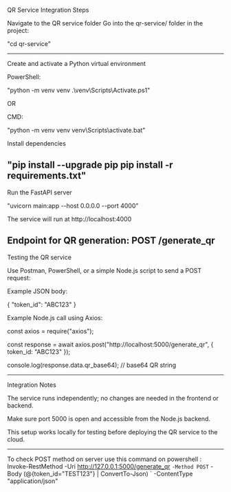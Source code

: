 QR Service Integration Steps

Navigate to the QR service folder
Go into the qr-service/ folder in the project:

"cd qr-service"

----------------------------------------------------------------------------------
Create and activate a Python virtual environment

PowerShell:

"python -m venv venv
.\venv\Scripts\Activate.ps1"

OR

CMD:

"python -m venv venv
venv\Scripts\activate.bat"


Install dependencies

"pip install --upgrade pip
pip install -r requirements.txt"
--------------------------------------------------------------------------------

Run the FastAPI server

"uvicorn main:app --host 0.0.0.0 --port 4000"


The service will run at http://localhost:4000

Endpoint for QR generation: POST /generate_qr
----------------------------------------------------------------------------------
Testing the QR service

Use Postman, PowerShell, or a simple Node.js script to send a POST request:

Example JSON body:

{
  "token_id": "ABC123"
}


Example Node.js call using Axios:

const axios = require("axios");

const response = await axios.post("http://localhost:5000/generate_qr", {
  token_id: "ABC123"
});

console.log(response.data.qr_base64); // base64 QR string



-------------------------------------------------------------------
Integration Notes

The service runs independently; no changes are needed in the frontend or backend.

Make sure port 5000 is open and accessible from the Node.js backend.

This setup works locally for testing before deploying the QR service to the cloud.


-------------------------------------------------------------------------------

To check POST method on server use this command on powershell :
Invoke-RestMethod -Uri http://127.0.0.1:5000/generate_qr `
  -Method POST `
  -Body (@{token_id="TEST123"} | ConvertTo-Json) `
  -ContentType "application/json"
